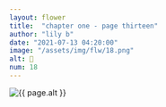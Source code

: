 ```yaml
---
layout: flower
title:  "chapter one - page thirteen"
author: "lily b"
date: "2021-07-13 04:20:00"
image: "/assets/img/flw/18.png"
alt: 🌼
num: 18
---
```


<picture>
    <source media="all and (orientation: landscape)" srcset="{{ site.baseurl }}{{ page.image }}">
    <img src="{{ site.baseurl }}{{ page.image }}" alt="{{ page.alt }}">
</picture>